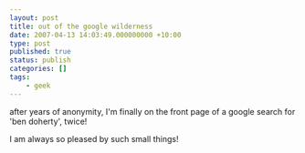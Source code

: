 ```yaml
---
layout: post
title: out of the google wilderness
date: 2007-04-13 14:03:49.000000000 +10:00
type: post
published: true
status: publish
categories: []
tags:
    - geek
---
```


<p>after years of anonymity, I'm finally on the front page of a google search for 'ben doherty', twice!</p>
<p>I am always so pleased by such small things!</p>
